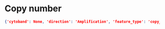 # Copy number

```json
{'cytoband': None, 'direction': 'Amplification', 'feature_type': 'copy_number', 'gene': 'AR'}], 'feature_id': 696, 'feature_type': 'copy_number'}
```
